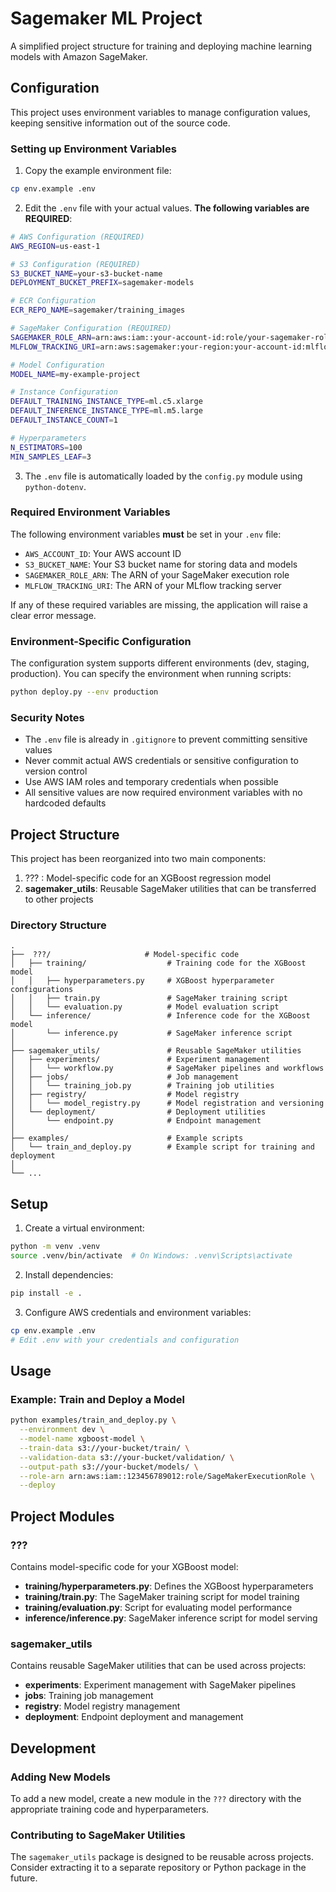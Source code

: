 # Sagemaker ML Project

A simplified project structure for training and deploying machine learning models with Amazon SageMaker.

## Configuration

This project uses environment variables to manage configuration values, keeping sensitive information out of the source code. 

### Setting up Environment Variables

1. Copy the example environment file:
```bash
cp env.example .env
```

2. Edit the `.env` file with your actual values. **The following variables are REQUIRED**:
```bash
# AWS Configuration (REQUIRED)
AWS_REGION=us-east-1

# S3 Configuration (REQUIRED)
S3_BUCKET_NAME=your-s3-bucket-name
DEPLOYMENT_BUCKET_PREFIX=sagemaker-models

# ECR Configuration
ECR_REPO_NAME=sagemaker/training_images

# SageMaker Configuration (REQUIRED)
SAGEMAKER_ROLE_ARN=arn:aws:iam::your-account-id:role/your-sagemaker-role
MLFLOW_TRACKING_URI=arn:aws:sagemaker:your-region:your-account-id:mlflow-tracking-server/your-mlflow-server

# Model Configuration
MODEL_NAME=my-example-project

# Instance Configuration
DEFAULT_TRAINING_INSTANCE_TYPE=ml.c5.xlarge
DEFAULT_INFERENCE_INSTANCE_TYPE=ml.m5.large
DEFAULT_INSTANCE_COUNT=1

# Hyperparameters
N_ESTIMATORS=100
MIN_SAMPLES_LEAF=3
```

3. The `.env` file is automatically loaded by the `config.py` module using `python-dotenv`.

### Required Environment Variables

The following environment variables **must** be set in your `.env` file:

- `AWS_ACCOUNT_ID`: Your AWS account ID
- `S3_BUCKET_NAME`: Your S3 bucket name for storing data and models
- `SAGEMAKER_ROLE_ARN`: The ARN of your SageMaker execution role
- `MLFLOW_TRACKING_URI`: The ARN of your MLflow tracking server

If any of these required variables are missing, the application will raise a clear error message.

### Environment-Specific Configuration

The configuration system supports different environments (dev, staging, production). You can specify the environment when running scripts:

```bash
python deploy.py --env production
```

### Security Notes

- The `.env` file is already in `.gitignore` to prevent committing sensitive values
- Never commit actual AWS credentials or sensitive configuration to version control
- Use AWS IAM roles and temporary credentials when possible
- All sensitive values are now required environment variables with no hardcoded defaults

## Project Structure

This project has been reorganized into two main components:

1. ??? : Model-specific code for an XGBoost regression model
2. **sagemaker_utils**: Reusable SageMaker utilities that can be transferred to other projects

### Directory Structure

```
.
├──  ???/                     # Model-specific code
│   ├── training/                  # Training code for the XGBoost model
│   │   ├── hyperparameters.py     # XGBoost hyperparameter configurations
│   │   ├── train.py               # SageMaker training script
│   │   └── evaluation.py          # Model evaluation script
│   └── inference/                 # Inference code for the XGBoost model
│       └── inference.py           # SageMaker inference script
│
├── sagemaker_utils/               # Reusable SageMaker utilities
│   ├── experiments/               # Experiment management
│   │   └── workflow.py            # SageMaker pipelines and workflows
│   ├── jobs/                      # Job management
│   │   └── training_job.py        # Training job utilities
│   ├── registry/                  # Model registry
│   │   └── model_registry.py      # Model registration and versioning
│   └── deployment/                # Deployment utilities
│       └── endpoint.py            # Endpoint management
│
├── examples/                      # Example scripts
│   └── train_and_deploy.py        # Example script for training and deployment
│
└── ...
```

## Setup

1. Create a virtual environment:

```bash
python -m venv .venv
source .venv/bin/activate  # On Windows: .venv\Scripts\activate
```

2. Install dependencies:

```bash
pip install -e .
```

3. Configure AWS credentials and environment variables:

```bash
cp env.example .env
# Edit .env with your credentials and configuration
```

## Usage

### Example: Train and Deploy a Model

```bash
python examples/train_and_deploy.py \
  --environment dev \
  --model-name xgboost-model \
  --train-data s3://your-bucket/train/ \
  --validation-data s3://your-bucket/validation/ \
  --output-path s3://your-bucket/models/ \
  --role-arn arn:aws:iam::123456789012:role/SageMakerExecutionRole \
  --deploy
```

## Project Modules

### ???

Contains model-specific code for your XGBoost model:

- **training/hyperparameters.py**: Defines the XGBoost hyperparameters
- **training/train.py**: The SageMaker training script for model training
- **training/evaluation.py**: Script for evaluating model performance
- **inference/inference.py**: SageMaker inference script for model serving

### sagemaker_utils

Contains reusable SageMaker utilities that can be used across projects:

- **experiments**: Experiment management with SageMaker pipelines
- **jobs**: Training job management
- **registry**: Model registry management
- **deployment**: Endpoint deployment and management

## Development

### Adding New Models

To add a new model, create a new module in the `???` directory with the appropriate training code and hyperparameters.

### Contributing to SageMaker Utilities

The `sagemaker_utils` package is designed to be reusable across projects. Consider extracting it to a separate repository or Python package in the future.
